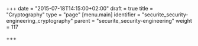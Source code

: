 +++
date = "2015-07-18T14:15:00+02:00"
draft = true
title = "Cryptography"
type = "page"
[menu.main]
identifier = "securite_security-engineering_cryptography"
parent = "securite_security-engineering"
weight = 117

+++
